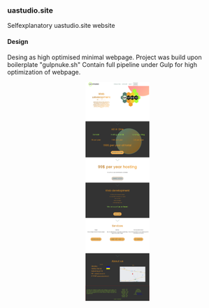 ### uastudio.site
Selfexplanatory uastudio.site website

#### Design
Desing as high optimised minimal webpage.
Project was build upon boilerplate "gulpnuke.sh"
Contain full pipeline under Gulp for high optimization of webpage.
<div style="text-align:center">
<img src="2022-07-14SITE.png" width="148"/>
</div>

